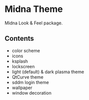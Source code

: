 Midna Theme
==========

Midna Look & Feel package.

## Contents

* color scheme
* icons
* ksplash
* lockscreen
* light (default) & dark plasma theme
* QtCurve theme
* sddm login theme
* wallpaper
* window decoration
